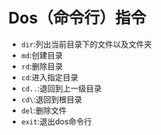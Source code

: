 # Dos（命令行）指令

- `dir`:列出当前目录下的文件以及文件夹
- `md`:创建目录
- `rd`:删除目录
- `cd`:进入指定目录
- `cd..`:退回到上一级目录
- `cd\`:退回到根目录
- `del`:删除文件
- `exit`:退出dos命令行